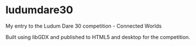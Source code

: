 ludumdare30
===========

My entry to the Ludum Dare 30 competition - Connected Worlds

Built using libGDX and published to HTML5 and desktop for the competition.
